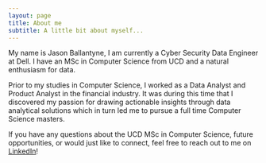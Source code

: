 ```yaml
---
layout: page
title: About me
subtitle: A little bit about myself...
---
```


My name is Jason Ballantyne, I am currently a Cyber Security Data Engineer at Dell. I have an MSc in Computer Science from UCD and a natural enthusiasm for data. 

Prior to my studies in Computer Science, I worked as a Data Analyst and Product Analyst in the financial industry. It was during this time that I discovered my passion for drawing actionable insights through data analytical solutions which in turn led me to pursue a full time Computer Science masters.

If you have any questions about the UCD MSc in Computer Science, future opportunities, or would just like to connect, feel free to reach out to me on [LinkedIn](https://www.linkedin.com/in/jason-ballantyne)!

